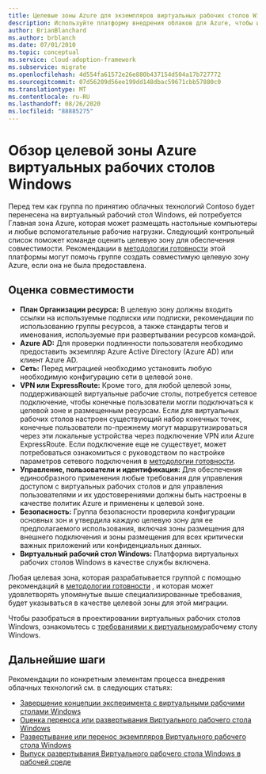 ```yaml
---
title: Целевые зоны Azure для экземпляров виртуальных рабочих столов Windows
description: Используйте платформу внедрения облаков для Azure, чтобы изучить рекомендации по переносу виртуальных рабочих столов, чтобы сократить сложность и стандартизировать процесс миграции.
author: BrianBlanchard
ms.author: brblanch
ms.date: 07/01/2010
ms.topic: conceptual
ms.service: cloud-adoption-framework
ms.subservice: migrate
ms.openlocfilehash: 4d554fa61572e26e880b437154d504a17b727772
ms.sourcegitcommit: 07d56209d56ee199dd148dbac59671cbb57880c0
ms.translationtype: MT
ms.contentlocale: ru-RU
ms.lasthandoff: 08/26/2020
ms.locfileid: "88885275"
---
```

# <a name="windows-virtual-desktop-azure-landing-zone-review"></a>Обзор целевой зоны Azure виртуальных рабочих столов Windows

Перед тем как группа по принятию облачных технологий Contoso будет перенесена на виртуальный рабочий стол Windows, ей потребуется Главная зона Azure, которая может размещать настольные компьютеры и любые вспомогательные рабочие нагрузки. Следующий контрольный список поможет команде оценить целевую зону для обеспечения совместимости. Рекомендации в [методологии готовности](../../ready/index.md) этой платформы могут помочь группе создать совместимую целевую зону Azure, если она не была предоставлена.

## <a name="evaluate-compatibility"></a>Оценка совместимости

- **План Организации ресурса:** В целевую зону должны входить ссылки на используемые подписки или подписки, рекомендации по использованию группы ресурсов, а также стандарты тегов и именования, используемые при развертывании ресурсов командой.
- **Azure AD:** Для проверки подлинности пользователя необходимо предоставить экземпляр Azure Active Directory (Azure AD) или клиент Azure AD.
- **Сеть:** Перед миграцией необходимо установить любую необходимую конфигурацию сети в целевой зоне.
- **VPN или ExpressRoute:** Кроме того, для любой целевой зоны, поддерживающей виртуальные рабочие столы, потребуется сетевое подключение, чтобы конечные пользователи могли подключаться к целевой зоне и размещенным ресурсам. Если для виртуальных рабочих столов настроен существующий набор конечных точек, конечные пользователи по-прежнему могут маршрутизироваться через эти локальные устройства через подключение VPN или Azure ExpressRoute. Если подключение еще не существует, может потребоваться ознакомиться с руководством по настройке параметров сетевого подключения в [методологии готовности](../../ready/index.md).
- **Управление, пользователи и идентификация:** Для обеспечения единообразного применения любые требования для управления доступом с виртуальных рабочих столов и для управления пользователями и их удостоверениями должны быть настроены в качестве политик Azure и применены к целевой зоне.
- **Безопасность:** Группа безопасности проверила конфигурации основных зон и утвердила каждую целевую зону для ее предполагаемого использования, включая зоны размещения для внешнего подключения и зоны размещения для всех критически важных приложений или конфиденциальных данных.
- **Виртуальный рабочий стол Windows:** Платформа виртуальных рабочих столов Windows в качестве службы включена. <!-- TODO: Add link to enable the service. -->

Любая целевая зона, которая разрабатывается группой с помощью рекомендаций в [методологии готовности](../../ready/index.md) , и которая может удовлетворять упомянутые выше специализированные требования, будет указываться в качестве целевой зоны для этой миграции.

Чтобы разобраться в проектировании виртуальных рабочих столов Windows, ознакомьтесь с [требованиями к виртуальному](/azure/virtual-desktop/overview#requirements)рабочему столу Windows.

## <a name="next-steps"></a>Дальнейшие шаги

Рекомендации по конкретным элементам процесса внедрения облачных технологий см. в следующих статьях:

- [Завершение концепции эксперимента с виртуальными рабочими столами Windows](./proof-of-concept.md)
- [Оценка переноса или развертывания Виртуального рабочего стола Windows](./migrate-assess.md)
- [Развертывание или перенос экземпляров Виртуального рабочего стола Windows](./migrate-deploy.md)
- [Выпуск развертывания Виртуального рабочего стола Windows в рабочей среде](./migrate-release.md)

